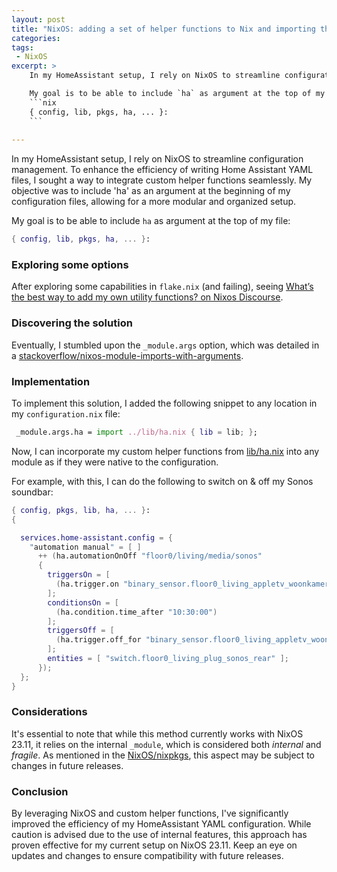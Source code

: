 ```yaml
---
layout: post
title: "NixOS: adding a set of helper functions to Nix and importing these"
categories: 
tags:
 - NixOS
excerpt: >
    In my HomeAssistant setup, I rely on NixOS to streamline configuration management. To enhance the efficiency of writing Home Assistant YAML files, I sought a way to integrate custom helper functions seamlessly. My objective was to include 'ha' as an argument at the beginning of my configuration files, allowing for a more modular and organized setup.

    My goal is to be able to include `ha` as argument at the top of my file:
    ```nix
    { config, lib, pkgs, ha, ... }:
    ```
    
---
```


In my HomeAssistant setup, I rely on NixOS to streamline configuration management. To enhance the efficiency of writing Home Assistant YAML files, I sought a way to integrate custom helper functions seamlessly. My objective was to include 'ha' as an argument at the beginning of my configuration files, allowing for a more modular and organized setup.

My goal is to be able to include `ha` as argument at the top of my file:
```nix
{ config, lib, pkgs, ha, ... }:
```

<!--more-->

### Exploring some options

After exploring some capabilities in `flake.nix` (and failing), seeing [What’s the best way to add my own utility functions? on Nixos Discourse](https://discourse.nixos.org/t/whats-the-best-way-to-add-my-own-utility-functions/11576).

### Discovering the solution

Eventually, I stumbled upon the `_module.args` option, which was detailed in a [stackoverflow/nixos-module-imports-with-arguments](https://stackoverflow.com/a/47713963).

### Implementation

To implement this solution, I added the following snippet to any location in my `configuration.nix` file:

```nix
 _module.args.ha = import ../lib/ha.nix { lib = lib; };
```
Now, I can incorporate my custom helper functions from  [lib/ha.nix](https://github.com/nathan-gs/nix-conf/blob/main/lib/ha.nix) into any module as if they were native to the configuration.

For example, with this, I can do the following to switch on & off my Sonos soundbar:

```nix
{ config, pkgs, lib, ha, ... }:
{

  services.home-assistant.config = {
    "automation manual" = [ ]
      ++ (ha.automationOnOff "floor0/living/media/sonos"
      {
        triggersOn = [
          (ha.trigger.on "binary_sensor.floor0_living_appletv_woonkamer")          
        ];
        conditionsOn = [
          (ha.condition.time_after "10:30:00")
        ];
        triggersOff = [
          (ha.trigger.off_for "binary_sensor.floor0_living_appletv_woonkamer" "00:02:00")
        ];
        entities = [ "switch.floor0_living_plug_sonos_rear" ];
      });
  };
}
```


### Considerations

It's essential to note that while this method currently works with NixOS 23.11, it relies on the internal `_module`, which is considered both _internal_ and _fragile_. As mentioned in the [NixOS/nixpkgs](https://github.com/NixOS/nixpkgs/blob/695027f61c702ea0de6baa3122b282d672fede09/lib/modules.nix#L43), this aspect may be subject to changes in future releases.

### Conclusion

By leveraging NixOS and custom helper functions, I've significantly improved the efficiency of my HomeAssistant YAML configuration. While caution is advised due to the use of internal features, this approach has proven effective for my current setup on NixOS 23.11. Keep an eye on updates and changes to ensure compatibility with future releases.